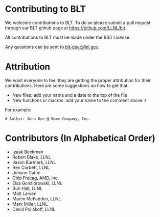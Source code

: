 # Contributing to BLT

We welcome contributions to BLT. To do so please submit a pull request through our
BLT github page at https://github.com/LLNL/blt.

All contributions to BLT must be made under the BSD License.

Any questions can be sent to blt-dev@llnl.gov.

# Attribution

We want everyone to feel they are getting the proper attribution for their
contributions.  Here are some suggestions on how to get that:

* New files: add your name and a date to the top of the file
* New functions or macros: add your name to the comment above it

For example: 

```
# Author: John Doe @ Some Company, Inc.
```

# Contributors (In Alphabetical Order)

* Izaak Beekman
* Robert Blake, LLNL
* Jason Burmark, LLNL
* Ben Corbett, LLNL
* Johann Dahm
* Chip Freitag, AMD, Inc.
* Elsa Gonsiorowski, LLNL
* Burl Hall, LLNL
* Matt Larsen
* Martin McFadden, LLNL
* Mark Miller, LLNL
* David Poliakoff, LLNL

